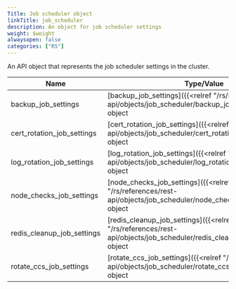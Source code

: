 ```yaml
---
Title: Job scheduler object
linkTitle: job_scheduler
description: An object for job scheduler settings
weight: $weight
alwaysopen: false
categories: ["RS"]
---
```


An API object that represents the job scheduler settings in the cluster.

| Name | Type/Value | Description |
|------|------------|-------------|
| backup_job_settings | [backup_job_settings]({{<relref "/rs/references/rest-api/objects/job_scheduler/backup_job_settings">}}) object | Backup job settings |
| cert_rotation_job_settings | [cert_rotation_job_settings]({{<relref "/rs/references/rest-api/objects/job_scheduler/cert_rotation_job_settings">}}) object | Job settings for internal certificate rotation |
| log_rotation_job_settings | [log_rotation_job_settings]({{<relref "/rs/references/rest-api/objects/job_scheduler/log_rotation_job_settings">}}) object | Log rotation job settings |
| node_checks_job_settings | [node_checks_job_settings]({{<relref "/rs/references/rest-api/objects/job_scheduler/node_checks_job_settings">}}) object | Node checks job settings |
| redis_cleanup_job_settings | [redis_cleanup_job_settings]({{<relref "/rs/references/rest-api/objects/job_scheduler/redis_cleanup_job_settings">}}) object | Redis cleanup job settings (deprecated as of Redis Enterprise v6.4.2, replaced with persistence_cleanup_scan_interval) |
| rotate_ccs_job_settings | [rotate_ccs_job_settings]({{<relref "/rs/references/rest-api/objects/job_scheduler/rotate_ccs_job_settings">}}) object | Rotate CCS job settings |
